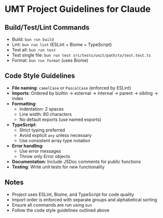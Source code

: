 # UMT Project Guidelines for Claude

## Build/Test/Lint Commands

- Build: `bun run build`
- Lint: `bun run lint` (ESLint + Biome + TypeScript)
- Test all: `bun run test`
- Test single file: `bun run test src/tests/unit/path/to/test.test.ts`
- Format: `bun run format` (uses Biome)

## Code Style Guidelines

- **File naming**: `camelCase` or `PascalCase` (enforced by ESLint)
- **Imports**: Ordered by builtin → external → internal → parent → sibling → index
- **Formatting**:
  - Indentation: 2 spaces
  - Line width: 80 characters
  - No default exports (use named exports)
- **TypeScript**:
  - Strict typing preferred
  - Avoid explicit `any` unless necessary
  - Use consistent array type notation
- **Error handling**:
  - Use error messages
  - Throw only Error objects
- **Documentation**: Include JSDoc comments for public functions
- **Testing**: Write unit tests for new functionality

## Notes

- Project uses ESLint, Biome, and TypeScript for code quality
- Import order is enforced with separate groups and alphabetical sorting
- Ensure all commands are run using `bun`
- Follow the code style guidelines outlined above
